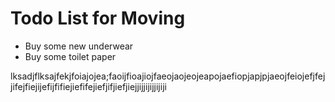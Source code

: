 # Todo List for Moving

- Buy some new underwear
- Buy some toilet paper

lksadjflksajfekjfoiajojea;faoijfioajiojfaeojaojeojeapojaefiopjapjpjaeojfeiojefjfejjifejfiejijefijfifiejiefifejiefjifjiefjiejjijjijijjijiji